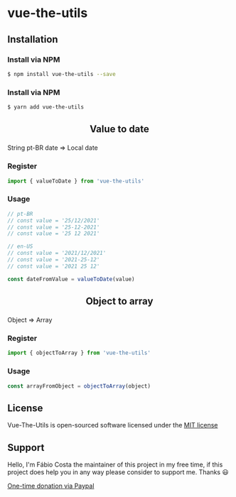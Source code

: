# vue-the-utils

## Installation

### Install via NPM
```sh
$ npm install vue-the-utils --save
```

### Install via NPM
```sh
$ yarn add vue-the-utils
```

## <p align="center">Value to date</p>
String pt-BR date => Local date

### Register
```js
import { valueToDate } from 'vue-the-utils'
```

### Usage
```js
// pt-BR
// const value = '25/12/2021'
// const value = '25-12-2021'
// const value = '25 12 2021'

// en-US
// const value = '2021/12/2021'
// const value = '2021-25-12'
// const value = '2021 25 12'

const dateFromValue = valueToDate(value)
```

## <p align="center">Object to array</p>
Object => Array

### Register
```js
import { objectToArray } from 'vue-the-utils'
```

### Usage
```js
const arrayFromObject = objectToArray(object)
```

## License
Vue-The-Utils is open-sourced software licensed under the [MIT license](http://opensource.org/licenses/MIT)

## Support
Hello, I'm Fábio Costa the maintainer of this project in my free time, if this project does help you in any way please consider to support me. Thanks :smiley:

[One-time donation via Paypal](https://www.paypal.com/donate?hosted_button_id=LNB6FSZRGZAFW)